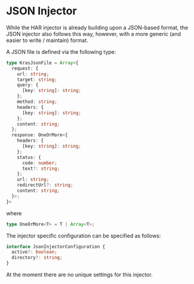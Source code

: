 # JSON Injector

While the HAR injector is already building upon a JSON-based format, the JSON injector also follows this way, however, with a more generic (and easier to write / maintain) format.

A JSON file is defined via the following type:

```ts
type KrasJsonFile = Array<{
  request: {
    url: string;
    target: string;
    query: {
      [key: string]: string;
    };
    method: string;
    headers: {
      [key: string]: string;
    };
    content: string;
  };
  response: OneOrMore<{
    headers: {
      [key: string]: string;
    };
    status: {
      code: number;
      text?: string;
    };
    url: string;
    redirectUrl?: string;
    content: string;
  }>;
}>
```

where

```ts
type OneOrMore<T> = T | Array<T>;
```

The injector specific configuration can be specified as follows:

```ts
interface JsonInjectorConfiguration {
  active?: boolean;
  directory?: string;
}
```

At the moment there are no unique settings for this injector.
